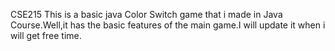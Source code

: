 CSE215
This is a basic java Color Switch game that i made in Java Course.Well,it has the basic features of the main game.I will update it when i will get free time. 
